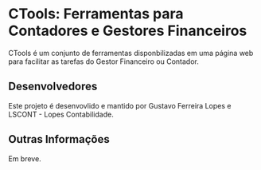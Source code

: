 # CTools: Ferramentas para Contadores e Gestores Financeiros
CTools é um conjunto de ferramentas disponbilizadas em uma página web para facilitar as tarefas do Gestor Financeiro ou Contador.

## Desenvolvedores
Este projeto é desenvovlido e mantido por Gustavo Ferreira Lopes e LSCONT - Lopes Contabilidade.

## Outras Informações
Em breve.